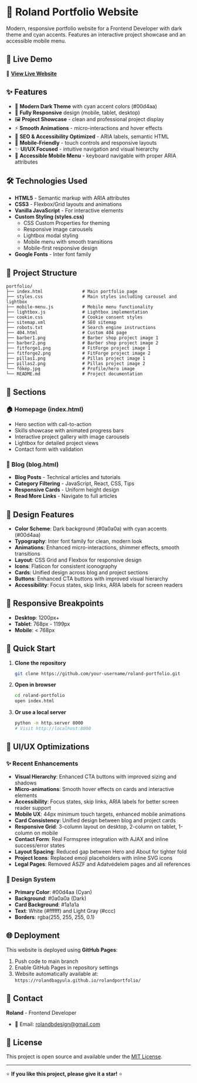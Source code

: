 # 🌟 Roland Portfolio Website

Modern, responsive portfolio website for a Frontend Developer with dark theme and cyan accents. Features an interactive project showcase and an accessible mobile menu.

## 🚀 Live Demo

🔗 **[View Live Website](https://rolandbagyula.github.io/rolandportfolio/)**

## ✨ Features

- 🎨 **Modern Dark Theme** with cyan accent colors (#00d4aa)
- 📱 **Fully Responsive** design (mobile, tablet, desktop)
- 🖼️ **Project Showcase** - clean and professional project display
- ⚡ **Smooth Animations** - micro-interactions and hover effects
- 🎯 **SEO & Accessibility Optimized** - ARIA labels, semantic HTML
- 📱 **Mobile-Friendly** - touch controls and responsive layouts
- ✨ **UI/UX Focused** - intuitive navigation and visual hierarchy
- 🚀 **Accessible Mobile Menu** - keyboard navigable with proper ARIA attributes

## 🛠️ Technologies Used

- **HTML5** - Semantic markup with ARIA attributes
- **CSS3** - Flexbox/Grid layouts and animations
- **Vanilla JavaScript** - For interactive elements
- **Custom Styling (styles.css)**
  - CSS Custom Properties for theming
  - Responsive image carousels
  - Lightbox modal styling
  - Mobile menu with smooth transitions
  - Mobile-first responsive design
- **Google Fonts** - Inter font family

## 📁 Project Structure

```
portfolio/
├── index.html               # Main portfolio page
├── styles.css               # Main styles including carousel and lightbox
├── mobile-menu.js           # Mobile menu functionality
├── lightbox.js              # Lightbox implementation
├── cookie.css               # Cookie consent styles
├── sitemap.xml              # SEO sitemap
├── robots.txt               # Search engine instructions
├── 404.html                 # Custom 404 page
├── barber1.png              # Barber shop project image 1
├── barber2.png              # Barber shop project image 2
├── fitforge1.png            # FitForge project image 1
├── fitforge2.png            # FitForge project image 2
├── pillas1.png              # Pillas project image 1
├── pillas2.png              # Pillas project image 2
└── főkép.jpg                # Profile/hero image
└── README.md                # Project documentation
```

## 🎯 Sections

### 🏠 Homepage (index.html)
- Hero section with call-to-action
- Skills showcase with animated progress bars
- Interactive project gallery with image carousels
- Lightbox for detailed project views
- Contact form with validation

### 📝 Blog (blog.html)
- **Blog Posts** - Technical articles and tutorials
- **Category Filtering** - JavaScript, React, CSS, Tips
- **Responsive Cards** - Uniform height design
- **Read More Links** - Navigate to full articles

## 🎨 Design Features

- **Color Scheme**: Dark background (#0a0a0a) with cyan accents (#00d4aa)
- **Typography**: Inter font family for clean, modern look
- **Animations**: Enhanced micro-interactions, shimmer effects, smooth transitions
- **Layout**: CSS Grid and Flexbox for responsive design
- **Icons**: Flaticon for consistent iconography
- **Cards**: Unified design across blog and project sections
- **Buttons**: Enhanced CTA buttons with improved visual hierarchy
- **Accessibility**: Focus states, skip links, ARIA labels for screen readers

## 📱 Responsive Breakpoints

- **Desktop**: 1200px+
- **Tablet**: 768px - 1199px
- **Mobile**: < 768px

## 🚀 Quick Start

1. **Clone the repository**
   ```bash
   git clone https://github.com/your-username/roland-portfolio.git
   ```

2. **Open in browser**
   ```bash
   cd roland-portfolio
   open index.html
   ```

3. **Or use a local server**
   ```bash
   python -m http.server 8000
   # Visit http://localhost:8000
   ```

## 🎯 UI/UX Optimizations

### ✨ Recent Enhancements
- **Visual Hierarchy**: Enhanced CTA buttons with improved sizing and shadows
- **Micro-animations**: Smooth hover effects on cards and interactive elements
- **Accessibility**: Focus states, skip links, ARIA labels for better screen reader support
- **Mobile UX**: 44px minimum touch targets, enhanced mobile animations
- **Card Consistency**: Unified design between blog and project cards
- **Responsive Grid**: 3-column layout on desktop, 2-column on tablet, 1-column on mobile
- **Contact Form**: Real Formspree integration with AJAX and inline success/error states
- **Layout Spacing**: Reduced gap between Hero and About for tighter fold
- **Project Icons**: Replaced emoji placeholders with inline SVG icons
- **Legal Pages**: Removed ÁSZF and Adatvédelem pages and all references

### 🎨 Design System
- **Primary Color**: #00d4aa (Cyan)
- **Background**: #0a0a0a (Dark)
- **Card Background**: #1a1a1a
- **Text**: White (#ffffff) and Light Gray (#ccc)
- **Borders**: rgba(255, 255, 255, 0.1)

## 🌐 Deployment

This website is deployed using **GitHub Pages**:

1. Push code to main branch
2. Enable GitHub Pages in repository settings
3. Website automatically available at: `https://rolandbagyula.github.io/rolandportfolio/`

## 📧 Contact

**Roland** - Frontend Developer
- 📧 Email: rolandbdesign@gmail.com

## 📄 License

This project is open source and available under the [MIT License](LICENSE).

---

⭐ **If you like this project, please give it a star!** ⭐
